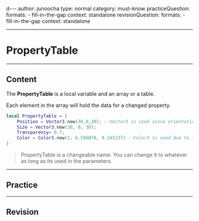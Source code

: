 d---
author: junoocha
type: normal
category: must-know
practiceQuestion:
  formats:
    - fill-in-the-gap
  context: standalone
revisionQuestion:
  formats:
    - fill-in-the-gap
  context: standalone

---

# PropertyTable
---

## Content
The **PropertyTable** is a local variable and an array or a table. 

Each element in the array will hold the data for a changed property. 

```lua
local PropertyTable = {
	Position = Vector3.new(30,0,30); --Vector3 is used since orientation isn't used here
	Size = Vector3.new(30, 0, 30);
	Transparency= 0.7;
	Color = Color3.new(1, 0.596078, 0.243137) --Color3 is used due to its wider variety
}
```
> PropertyTable is a changeable name. You can change it to whatever as long as its used in the parameters.

---

## Practice

---

## Revision
